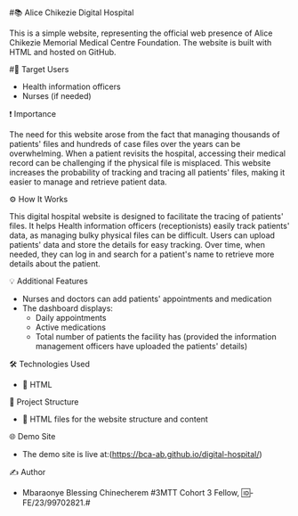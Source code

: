 #📚 Alice Chikezie Digital Hospital

This is a simple website, representing the official web presence of Alice Chikezie Memorial Medical Centre Foundation. The website is built with HTML and hosted on GitHub.

#👥 Target Users

- Health information officers
- Nurses (if needed)

❗ Importance

The need for this website arose from the fact that managing thousands of patients' files and hundreds of case files over the years can be overwhelming. When a patient revisits the hospital, accessing their medical record can be challenging if the physical file is misplaced. This website increases the probability of tracking and tracing all patients' files, making it easier to manage and retrieve patient data.

⚙ How It Works

This digital hospital website is designed to facilitate the tracing of patients' files. It helps Health information officers (receptionists) easily track patients' data, as managing bulky physical files can be difficult. Users can upload patients' data and store the details for easy tracking. Over time, when needed, they can log in and search for a patient's name to retrieve more details about the patient.

💡 Additional Features

- Nurses and doctors can add patients' appointments and medication
- The dashboard displays:
    - Daily appointments
    - Active medications
    - Total number of patients the facility has (provided the information management officers have uploaded the patients' details)

🛠 Technologies Used

- 🔹 HTML

📂 Project Structure

- 🔹 HTML files for the website structure and content

🌐 Demo Site

- The demo site is live at:(https://bca-ab.github.io/digital-hospital/)

✍ Author

- Mbaraonye Blessing Chinecherem #3MTT Cohort 3 Fellow, 🆔-FE/23/99702821.#
